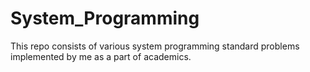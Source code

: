 # System_Programming

This repo consists of various system programming standard problems implemented by me as a part of academics.
